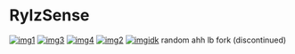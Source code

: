# RylzSense
[![img1](https://forthebadge.com/images/badges/0-percent-optimized.svg)](https://github.com/rylzsense/rylzsense)
[![img3](https://forthebadge.com/images/badges/ctrl-c-ctrl-v.svg)](https://github.com/rylzsense/rylzsense)
[![img4](https://img.shields.io/badge/made%20by%20a%20retarded%20dev-32c494)](https://github.com/rylzsense/rylzsense)
[![img2](https://forthebadge.com/images/badges/works-on-my-machine.svg)](https://github.com/rylzsense/rylzsense)
[![imgidk](https://img.shields.io/badge/discord%20server-8A2BE2)](https://discord.gg/27Eu8E8U8w)
random ahh lb fork
(discontinued)
